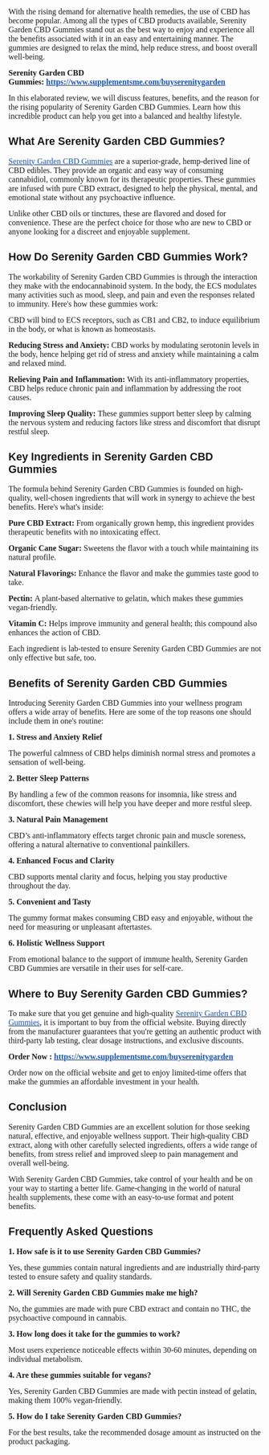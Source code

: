<p><span style="font-size:12pt;font-family:Georgia,serif;">With the rising demand for alternative health remedies, the use of CBD has become popular. Among all the types of CBD products available, Serenity Garden CBD Gummies stand out as the best way to enjoy and experience all the benefits associated with it in an easy and entertaining manner. The gummies are designed to relax the mind, help reduce stress, and boost overall well-being.</span></p>
<p><strong><span style="font-size:12pt;font-family:Georgia,serif;">Serenity Garden CBD Gummies:&nbsp;</span></strong><a href="https://www.supplementsme.com/buyserenitygarden"><strong><u><span style="color:#1155cc;font-size:12pt;font-family:Georgia,serif;">https://www.supplementsme.com/buyserenitygarden</span></u></strong></a></p>
<p><span style="font-size:12pt;font-family:Georgia,serif;">In this elaborated review, we will discuss features, benefits, and the reason for the rising popularity of Serenity Garden CBD Gummies. Learn how this incredible product can help you get into a balanced and healthy lifestyle.</span></p>
<h2><strong><span style="font-size:16pt;font-family:Arial,sans-serif;">What Are Serenity Garden CBD Gummies?</span></strong></h2>
<p><a href="https://www.supplementsme.com/buyserenitygarden"><u><span style="color:#1155cc;font-size:12pt;font-family:Georgia,serif;">Serenity Garden CBD Gummies</span></u></a><span style="font-size:12pt;font-family:Georgia,serif;">&nbsp;are a superior-grade, hemp-derived line of CBD edibles. They provide an organic and easy way of consuming cannabidiol, commonly known for its therapeutic properties. These gummies are infused with pure CBD extract, designed to help the physical, mental, and emotional state without any psychoactive influence.</span></p>
<p><span style="font-size:12pt;font-family:Georgia,serif;">Unlike other CBD oils or tinctures, these are flavored and dosed for convenience. These are the perfect choice for those who are new to CBD or anyone looking for a discreet and enjoyable supplement.</span></p>
<h2><strong><span style="font-size:16pt;font-family:Arial,sans-serif;">How Do Serenity Garden CBD Gummies Work?</span></strong></h2>
<p><span style="font-size:12pt;font-family:Georgia,serif;">The workability of Serenity Garden CBD Gummies is through the interaction they make with the endocannabinoid system. In the body, the ECS modulates many activities such as mood, sleep, and pain and even the responses related to immunity. Here&apos;s how these gummies work:</span></p>
<p><span style="font-size:12pt;font-family:Georgia,serif;">CBD will bind to ECS receptors, such as CB1 and CB2, to induce equilibrium in the body, or what is known as homeostasis.</span></p>
<p><strong><span style="font-size:12pt;font-family:Georgia,serif;">Reducing Stress and Anxiety:</span></strong><span style="font-size:12pt;font-family:Georgia,serif;">&nbsp;CBD works by modulating serotonin levels in the body, hence helping get rid of stress and anxiety while maintaining a calm and relaxed mind.</span></p>
<p><strong><span style="font-size:12pt;font-family:Georgia,serif;">Relieving Pain and Inflammation:</span></strong><span style="font-size:12pt;font-family:Georgia,serif;">&nbsp;With its anti-inflammatory properties, CBD helps reduce chronic pain and inflammation by addressing the root causes.</span></p>
<p><strong><span style="font-size:12pt;font-family:Georgia,serif;">Improving Sleep Quality:</span></strong><span style="font-size:12pt;font-family:Georgia,serif;">&nbsp;These gummies support better sleep by calming the nervous system and reducing factors like stress and discomfort that disrupt restful sleep.</span></p>
<h2><strong><span style="font-size:16pt;font-family:Arial,sans-serif;">Key Ingredients in Serenity Garden CBD Gummies</span></strong></h2>
<p><span style="font-size:12pt;font-family:Georgia,serif;">The formula behind Serenity Garden CBD Gummies is founded on high-quality, well-chosen ingredients that will work in synergy to achieve the best benefits. Here&apos;s what&apos;s inside:</span></p>
<p><strong><span style="font-size:12pt;font-family:Georgia,serif;">Pure CBD Extract:</span></strong><span style="font-size:12pt;font-family:Georgia,serif;">&nbsp;From organically grown hemp, this ingredient provides therapeutic benefits with no intoxicating effect.</span></p>
<p><strong><span style="font-size:12pt;font-family:Georgia,serif;">Organic Cane Sugar:</span></strong><span style="font-size:12pt;font-family:Georgia,serif;">&nbsp;Sweetens the flavor with a touch while maintaining its natural profile.</span></p>
<p><strong><span style="font-size:12pt;font-family:Georgia,serif;">Natural Flavorings:</span></strong><span style="font-size:12pt;font-family:Georgia,serif;">&nbsp;Enhance the flavor and make the gummies taste good to take.</span></p>
<p><strong><span style="font-size:12pt;font-family:Georgia,serif;">Pectin:</span></strong><span style="font-size:12pt;font-family:Georgia,serif;">&nbsp;A plant-based alternative to gelatin, which makes these gummies vegan-friendly.</span></p>
<p><strong><span style="font-size:12pt;font-family:Georgia,serif;">Vitamin C:</span></strong><span style="font-size:12pt;font-family:Georgia,serif;">&nbsp;Helps improve immunity and general health; this compound also enhances the action of CBD.</span></p>
<p><span style="font-size:12pt;font-family:Georgia,serif;">Each ingredient is lab-tested to ensure Serenity Garden CBD Gummies are not only effective but safe, too.</span></p>
<h2><strong><span style="font-size:16pt;font-family:Arial,sans-serif;">Benefits of Serenity Garden CBD Gummies</span></strong></h2>
<p><span style="font-size:12pt;font-family:Georgia,serif;">Introducing Serenity Garden CBD Gummies into your wellness program offers a wide array of benefits. Here are some of the top reasons one should include them in one&apos;s routine:</span></p>
<p><strong><span style="font-size:12pt;font-family:Georgia,serif;">1. Stress and Anxiety Relief</span></strong></p>
<p><span style="font-size:12pt;font-family:Georgia,serif;">The powerful calmness of CBD helps diminish normal stress and promotes a sensation of well-being.</span></p>
<p><strong><span style="font-size:12pt;font-family:Georgia,serif;">2. Better Sleep Patterns</span></strong></p>
<p><span style="font-size:12pt;font-family:Georgia,serif;">By handling a few of the common reasons for insomnia, like stress and discomfort, these chewies will help you have deeper and more restful sleep.</span></p>
<p><strong><span style="font-size:12pt;font-family:Georgia,serif;">3. Natural Pain Management</span></strong></p>
<p><span style="font-size:12pt;font-family:Georgia,serif;">CBD&rsquo;s anti-inflammatory effects target chronic pain and muscle soreness, offering a natural alternative to conventional painkillers.</span></p>
<p><strong><span style="font-size:12pt;font-family:Georgia,serif;">4. Enhanced Focus and Clarity</span></strong></p>
<p><span style="font-size:12pt;font-family:Georgia,serif;">CBD supports mental clarity and focus, helping you stay productive throughout the day.</span></p>
<p><strong><span style="font-size:12pt;font-family:Georgia,serif;">5. Convenient and Tasty</span></strong></p>
<p><span style="font-size:12pt;font-family:Georgia,serif;">The gummy format makes consuming CBD easy and enjoyable, without the need for measuring or unpleasant aftertastes.</span></p>
<p><strong><span style="font-size:12pt;font-family:Georgia,serif;">6. Holistic Wellness Support</span></strong></p>
<p><span style="font-size:12pt;font-family:Georgia,serif;">From emotional balance to the support of immune health, Serenity Garden CBD Gummies are versatile in their uses for self-care.</span></p>
<h2><strong><span style="font-size:16pt;font-family:Arial,sans-serif;">Where to Buy Serenity Garden CBD Gummies?</span></strong></h2>
<p><span style="font-size:12pt;font-family:Georgia,serif;">To make sure that you get genuine and high-quality&nbsp;</span><a href="https://www.supplementsme.com/buyserenitygarden"><u><span style="color:#1155cc;font-size:12pt;font-family:Georgia,serif;">Serenity Garden CBD Gummies</span></u></a><span style="font-size:12pt;font-family:Georgia,serif;">, it is important to buy from the official website. Buying directly from the manufacturer guarantees that you&apos;re getting an authentic product with third-party lab testing, clear dosage instructions, and exclusive discounts.</span></p>
<p><strong><span style="font-size:12pt;font-family:Georgia,serif;">Order Now :&nbsp;</span></strong><a href="https://www.supplementsme.com/buyserenitygarden"><strong><u><span style="color:#1155cc;font-size:12pt;font-family:Georgia,serif;">https://www.supplementsme.com/buyserenitygarden</span></u></strong></a></p>
<p><span style="font-size:12pt;font-family:Georgia,serif;">Order now on the official website and get to enjoy limited-time offers that make the gummies an affordable investment in your health.</span></p>
<h2><strong><span style="font-size:16pt;font-family:Arial,sans-serif;">Conclusion</span></strong></h2>
<p><span style="font-size:12pt;font-family:Georgia,serif;">Serenity Garden CBD Gummies are an excellent solution for those seeking natural, effective, and enjoyable wellness support. Their high-quality CBD extract, along with other carefully selected ingredients, offers a wide range of benefits, from stress relief and improved sleep to pain management and overall well-being.</span></p>
<p><span style="font-size:12pt;font-family:Georgia,serif;">With Serenity Garden CBD Gummies, take control of your health and be on your way to starting a better life. Game-changing in the world of natural health supplements, these come with an easy-to-use format and potent benefits.</span></p>
<h2><strong><span style="font-size:16pt;font-family:Arial,sans-serif;">Frequently Asked Questions</span></strong></h2>
<p><strong><span style="font-size:12pt;font-family:Georgia,serif;">1. How safe is it to use Serenity Garden CBD Gummies?</span></strong></p>
<p><span style="font-size:12pt;font-family:Georgia,serif;">Yes, these gummies contain natural ingredients and are industrially third-party tested to ensure safety and quality standards.</span></p>
<p><strong><span style="font-size:12pt;font-family:Georgia,serif;">2. Will Serenity Garden CBD Gummies make me high?</span></strong></p>
<p><span style="font-size:12pt;font-family:Georgia,serif;">No, the gummies are made with pure CBD extract and contain no THC, the psychoactive compound in cannabis.</span></p>
<p><strong><span style="font-size:12pt;font-family:Georgia,serif;">3. How long does it take for the gummies to work?</span></strong></p>
<p><span style="font-size:12pt;font-family:Georgia,serif;">Most users experience noticeable effects within 30-60 minutes, depending on individual metabolism.</span></p>
<p><strong><span style="font-size:12pt;font-family:Georgia,serif;">4. Are these gummies suitable for vegans?</span></strong></p>
<p><span style="font-size:12pt;font-family:Georgia,serif;">Yes, Serenity Garden CBD Gummies are made with pectin instead of gelatin, making them 100% vegan-friendly.</span></p>
<p><strong><span style="font-size:12pt;font-family:Georgia,serif;">5. How do I take Serenity Garden CBD Gummies?</span></strong></p>
<p><span style="font-size:12pt;font-family:Georgia,serif;">For the best results, take the recommended dosage amount as instructed on the product packaging.</span></p>
<p><br></p>
<p><br></p>
<p><br></p>
<p><br></p>
